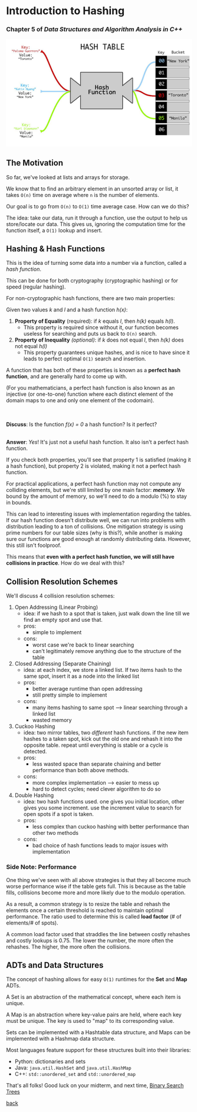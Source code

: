 # Introduction to Hashing
### Chapter 5 of _Data Structures and Algorithm Analysis in C++_

![hashmap](../images/hashtable.jpeg)

## The Motivation
So far, we've looked at lists and arrays for storage.

We know that to find an arbitrary element in an unsorted array or list, it takes `O(n)` time on average where `n` is the number of elements.

Our goal is to go from `O(n)` to `O(1)` time average case. How can we do this?

The idea: take our data, run it through a function, use the output to help us store/locate our data. This gives us, ignoring the computation time for the function itself, a `O(1)` lookup and insert.

## Hashing & Hash Functions
This is the idea of turning some data into a number via a function, called a *hash function*.

This can be done for both cryptography (cryptographic hashing) or for speed (regular hashing).

For non-cryptographic hash functions, there are two main properties:

Given two values *k* and *l* and a hash function *h(x)*:
1. **Property of Equality** (required): if *k* equals *l*, then *h(k)* equals *h(l)*.
   * This property is required since without it, our function becomes useless for searching and puts us back to `O(n)` search.
2. **Property of Inequality** *(optional)*: if *k* does not equal *l*, then *h(k)* does not equal *h(l)*
   * This property guarantees unique hashes, and is nice to have since it leads to perfect optimal `O(1)` search and insertion.

A function that has both of these properties is known as a **perfect hash function**, and are generally hard to come up with. 

(For you mathematicians, a perfect hash function is also known as an injective (or one-to-one) function where each distinct element of the domain maps to one and only one element of the codomain).

<br><br>
**Discuss**: Is the function *f(x) = 0* a hash function? Is it perfect?
<br><br>

**Answer**: *Yes*! It's just not a useful hash function. It also isn't a perfect hash function.

If you check both properties, you'll see that property 1 is satisfied (making it a hash function), but property 2 is violated, making it not a perfect hash function.

For practical applications, a perfect hash function may not compute any colliding elements, but we're still limited by one main factor: **_memory_**. We bound by the amount of memory, so we'll need to do a modulo (%) to stay in bounds.

This can lead to interesting issues with implementation regarding the tables. If our hash function doesn't distribute well,
we can run into problems with distribution leading to a ton of collisions. One mitigation strategy is using prime numbers for our table sizes (why is this?), while another is making sure our functions are good enough at randomly distributing data. However, this still isn't foolproof.

This means that **even with a perfect hash function, we will still have collisions in practice**. How do we deal with this?

## Collision Resolution Schemes

We'll discuss 4 collision resolution schemes:

1. Open Addressing (Linear Probing)
   * idea: if we hash to a spot that is taken, just walk down the line till we find an empty spot and use that.
   * pros:
     * simple to implement
   * cons:
     * worst case we're back to linear searching
     * can't legitimately remove anything due to the structure of the table
2. Closed Addressing (Separate Chaining)
   * idea: at each index, we store a linked list. If two items hash to the same spot, insert it as a node into the linked list
   * pros:
     * better average runtime than open addressing
     * still pretty simple to implement
   * cons:
     * many items hashing to same spot --> linear searching through a linked list
     * wasted memory
3. Cuckoo Hashing
   * idea: two mirror tables, two *different* hash functions. if the new item hashes to a taken spot, kick out the old one and rehash it into the opposite table. repeat until everything is stable or a cycle is detected.
   * pros:
     * less wasted space than separate chaining and better performance than both above methods.
   * cons:
     * more complex implementation --> easier to mess up
     * hard to detect cycles; need clever algorithm to do so
4. Double Hashing
   * idea: two hash functions used. one gives you initial location, other gives you some increment. use the increment value to search for open spots if a spot is taken.
   * pros:
     * less complex than cuckoo hashing with better performance than other two methods
   * cons:
     * bad choice of hash functions leads to major issues with implementation

### Side Note: Performance
One thing we've seen with all above strategies is that they all become much worse performance wise if the table gets full. This is because as the table fills, collisions become more and more likely due to the modulo operation.

As a result, a common strategy is to resize the table and rehash the elements once a certain threshold is reached to maintain optimal performance. The ratio used to determine this is called **load factor** (# of elements/# of spots).

A common load factor used that straddles the line between costly rehashes and costly lookups is 0.75. The lower the number, the more often the rehashes. The higher, the more often the collisions.

## ADTs and Data Structures
The concept of hashing allows for easy `O(1)` runtimes for the **Set** and **Map** ADTs.

A Set is an abstraction of the mathematical concept, where each item is unique.

A Map is an abstraction where key-value pairs are held, where each key must be unique. The key is used to "map" to its corresponding value.

Sets can be implemented with a Hashtable data structure, and Maps can be implemented with a Hashmap data structure.

Most languages feature support for these structures built into their libraries:
* Python: dictionaries and sets
* Java: `java.util.HashSet` and `java.util.HashMap`
* C++: `std::unordered_set` and `std::unordered_map`


That's all folks! Good luck on your midterm, and next time, [Binary Search Trees](./Trees.md)

[back](../lectures.md)
